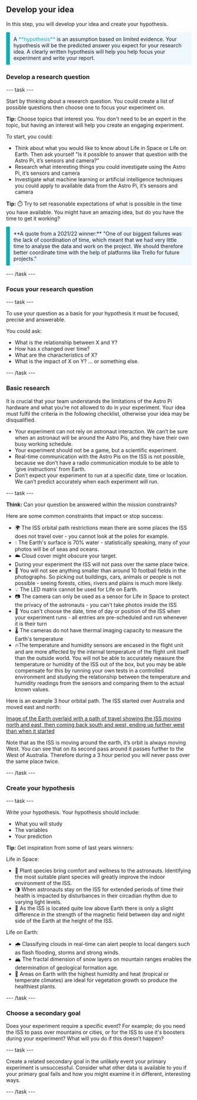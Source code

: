 ## Develop your idea

In this step, you will develop your idea and create your hypothesis. 

<p style="border-left: solid; border-width:10px; border-color: #0faeb0; background-color: aliceblue; padding: 10px;">
A <span style="color: #0faeb0">**hypothesis**</span> is an assumption based on limited evidence. Your hypothesis will be the predicted answer you expect for your research idea. A clearly written hypothesis will help you help focus your experiment and write your report. 
</p>

### Develop a research question

--- task ---

Start by thinking about a research question. You could create a list of possible questions then choose one to focus your experiment on. 

**Tip:** Choose topics that interest you. You don't need to be an expert in the topic, but having an interest will help you create an engaging experiment. 

To start, you could:

+ Think about what you would like to know about Life in Space or Life on Earth. Then ask  yourself "Is it possible to answer that question with the Astro Pi, it’s sensors and camera?"
+ Research what interesting things you could investigate using the Astro Pi, it’s sensors and camera
+ Investigate what machine learning or artificial intelligence techniques you could apply to available data from the Astro Pi, it’s sensors and camera

**Tip:** ⏱️ Try to set reasonable expectations of what is possible in the time you have available. You might have an amazing idea, but do you have the time to get it working?

<p style="border-left: solid; border-width:10px; border-color: #0faeb0; background-color: aliceblue; padding: 10px;">
**A quote from a 2021/22 winner:** "One of our biggest failures was the lack of coordination of time, which meant that we had very little time to analyse the data and work on the project. We should therefore better coordinate time with the help of platforms like Trello for future projects." 
</p>

--- /task ---

### Focus your research question 

--- task ---

To use your question as a basis for your hypothesis it must be focused, precise and answerable. 

You could ask:

+ What is the relationship between X and Y? 
+ How has x changed over time? 
+ What are the characteristics of X?
+ What is the impact of X on Y?
... or something else.

--- /task ---

### Basic research

It is crucial that your team understands the limitations of the Astro Pi hardware and what you’re not allowed to do in your experiment. Your idea must fulfil the criteria in the following checklist, otherwise your idea may be disqualified.

+ Your experiment can not rely on astronaut interaction. We can’t be sure when an astronaut will be around the Astro Pis, and they have their own busy working schedule.
+ Your experiment should not be a game, but a scientific experiment.
+ Real-time communication with the Astro Pis on the ISS is not possible, because we don’t have a radio communication module to be able to ‘give instructions’ from Earth.
+ Don’t expect your experiment to run at a specific date, time or location. We can’t predict accurately when each experiment will run.


--- task ---

**Think:** Can your question be answered within the mission constraints?

Here are some common constraints that impact or stop success:
+ 🌍 The ISS orbital path restrictions mean there are some places the ISS does not travel over - you cannot look at the poles for example.
+ 💧 The Earth's surface is 70% water - statistically speaking, many of your photos will be of seas and oceans.
+ ☁️ Cloud cover might obscure your target.
+ During your experiment the ISS will not pass over the same place twice.
+ 🔎 You will not see anything smaller than around 10 football fields in the photographs. So picking out buildings, cars, animals or people is not possible - seeing forests, cities, rivers and plains is much more likely. 
+ 💡 The LED matrix cannot be used for Life on Earth.
+ 📷 The camera can only be used as a sensor for Life in Space to protect the privacy of the astronauts - you can't take photos inside the ISS
+ 📅 You can't choose the date, time of day or position of the ISS when your experiment runs - all entries are pre-scheduled and run whenever it is their turn
+ 🌡️ The cameras do not have thermal imaging capacity to measure the Earth's temperature
+ 🔥The temperature and humidity sensors are encased in the flight unit and are more affected by the internal temperature of the flight unit itself than the outside world. You will not be able to accurately measure the temperature or humidity of the ISS out of the box, but you may be able compensate for this by running your own tests in a controlled environment and studying the relationship between the temperature and humidity readings from the sensors and comparing them to the actual known values.


Here is an example 3 hour orbital path. The ISS started over Australia and moved east and north:

[Image of the Earth overlaid with a path of travel showing the ISS moving north and east, then coming back south and west, ending up further west than when it started](images/single_lap.png)

Note that as the ISS is moving around the earth, it’s orbit is always moving West. You can see that on its second pass around it passes further to the West of Australia. Therefore during a 3 hour period you will never pass over the same place twice. 

 
--- /task ---

### Create your hypothesis

--- task ---

Write your hypothesis. Your hypothesis should include:
+ What you will study
+ The variables
+ Your prediction

**Tip:** Get inspiration from some of last years winners:

Life in Space:
+ 🌿 Plant species bring comfort and wellness to the astronauts. Identifying the most suitable plant species will greatly improve the indoor environment of the ISS.
+ 🌗 When astronauts stay on the ISS for extended periods of time their health is impacted by disturbances in their circadian rhythm due to varying light levels. 
+ 🧲 As the ISS is located quite low above Earth there is only a slight difference in the strength of the magnetic field between day and night side of the Earth at the height of the ISS. 

Life on Earth:
+ 🌧️ Classifying clouds in real-time can alert people to local dangers such as flash flooding, storms and strong winds. 
+ 🏔️ The fractal dimension of snow layers on mountain ranges enables the determination of geological formation age.
+ 🌱 Areas on Earth with the highest humidity and heat (tropical or temperate climates) are ideal for vegetation growth so produce the healthiest plants.

--- /task ---

### Choose a secondary goal

Does your experiment require a specific event? For example; do you need the ISS to pass over mountains or cities, or for the ISS to use it's boosters during your experiment? What will you do if this doesn’t happen? 

--- task ---

Create a related secondary goal in the unlikely event your primary experiment is unsuccessful. Consider what other data is available to you if your primary goal fails and how you might examine it in different, interesting ways.

--- /task ---


